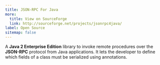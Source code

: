 ```yaml
---
title: JSON-RPC For Java
more:
  title: View on SourceForge
  link: http://sourceforge.net/projects/jsonrpc4java/
label: Open Source
sitemap: false
---
```


A **Java 2 Enterprise Edition** library to invoke remote procedures over the **JSON-RPC** protocol from Java applications. It lets the developer to define which fields of a class must be serialized using annotations.
